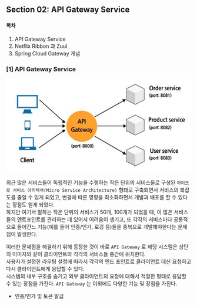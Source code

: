 ## Section 02: API Gateway Service


#### 목차

01. API Gateway Service 
02. Netflix Ribbon 과 Zuul 
03. Spring Cloud Gateway 개념


### [1] API Gateway Service

![img.png](img.png)

최근 많은 서비스들이 독립적인 기능을 수행하는 작은 단위의 서비스들로 구성된 `마이크로 서비스 아키텍처(Micro Service Architecture)` 형태로 구축되면서 서비스의 복잡도를 줄일 수 있게 되었고, 변경에 따른 영향을 최소화하면서 개발과 배포를 할 수 있다는 장점도 얻게 되었다.
<br>
하지만 여기서 말하는 작은 단위의 서비스가 50개, 100개가 되었을 때, 이 많은 서비스들의 엔트포인트를 관리하는 데 있어서 어려움이 생기고, 또 각각의 서비스마다 공통적으로 들어간느 기능(예를 들어 인증/인가, 로깅 등)들을 중복으로 개발해야한다는 문제점이 발생한다.
<br>

이러한 문제점을 해결하기 위해 등장한 것이 바로 `API Gateway` 로 해당 시스템은 상단의 이미지와 같이 클라이언트와 각각의 서비스들 중간에 위치한다.
<br>사용자가 설정한 라우팅 설정에 따라서 각각의 엔드 포인트로 클라이언트 대신 요청하고 다시 클라이언트에게 응답할 수 있다.<br>
시스템의 내부 구조를 숨기고 외부 클라이언트의 요청에 대해서 적절한 형태로 응답할 수 있는 장점을 가진다.
`API Gateway` 는 이외에도 다양한 기능 및 장점을 가진다.

- 인증/인가 및 토큰 발급

